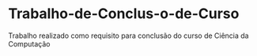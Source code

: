 # Trabalho-de-Conclus-o-de-Curso
Trabalho realizado como requisito para conclusão do curso de Ciência da Computação
